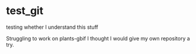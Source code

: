 # test_git
testing whether I understand this stuff

Struggling to work on plants-gbif I thought I would give my own repository a try. 
